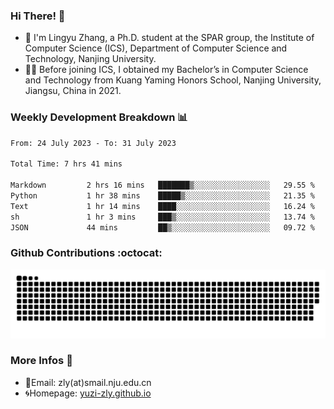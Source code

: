 ### Hi There! 👋 
- 🐳 I'm Lingyu Zhang, a Ph.D. student at the SPAR group, the Institute of Computer Science (ICS), Department of Computer Science and Technology, Nanjing University.
- 🧑‍🎓 Before joining ICS, I obtained my Bachelor’s in Computer Science and Technology from Kuang Yaming Honors School, Nanjing University, Jiangsu, China in 2021.

### Weekly Development Breakdown :bar_chart:

<!--START_SECTION:waka-->

```txt
From: 24 July 2023 - To: 31 July 2023

Total Time: 7 hrs 41 mins

Markdown         2 hrs 16 mins   ███████▒░░░░░░░░░░░░░░░░░   29.55 %
Python           1 hr 38 mins    █████▒░░░░░░░░░░░░░░░░░░░   21.35 %
Text             1 hr 14 mins    ████░░░░░░░░░░░░░░░░░░░░░   16.24 %
sh               1 hr 3 mins     ███▒░░░░░░░░░░░░░░░░░░░░░   13.74 %
JSON             44 mins         ██▒░░░░░░░░░░░░░░░░░░░░░░   09.72 %
```

<!--END_SECTION:waka-->

### Github Contributions :octocat:

![](https://raw.githubusercontent.com/yuzi-zly/yuzi-zly/output/github-contribution-grid-snake.svg)              


### More Infos 📖

- 📧Email: zly(at)smail.nju.edu.cn
- 🌀Homepage: [yuzi-zly.github.io](https://yuzi-zly.github.io/)
